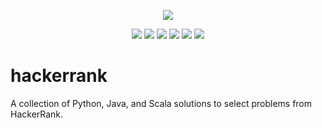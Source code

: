 <p align="center">
	<a href="https://www.hackerrank.com/albiewalbie"><img src="http://gradsingames.com/wp-content/uploads/2015/12/title-hackerrank.jpg" ></a>
</p>
<p align="center">
	<img src="https://img.shields.io/badge/challenges%20solved-143-brightgreen.svg">
	<img src="https://img.shields.io/badge/python-2.7.14-blue.svg">
	<img src="https://img.shields.io/badge/python-3.6.3-blue.svg">
	<img src="https://img.shields.io/badge/java-8u161-red.svg">
	<img src="https://img.shields.io/badge/scala-2.12.4-red.svg">
	<img src="https://img.shields.io/badge/last%20update-25%2F04%2F2018-green.svg">
</p>

# hackerrank
A collection of Python, Java, and Scala solutions to select problems from HackerRank.
